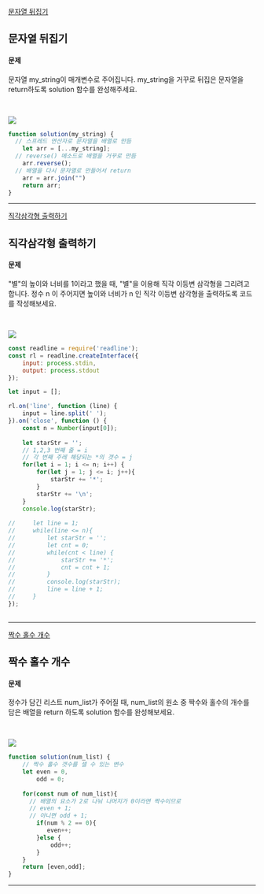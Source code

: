 [문자열 뒤집기](https://school.programmers.co.kr/learn/courses/30/lessons/120822)

## 문자열 뒤집기
#### 문제
문자열 my_string이 매개변수로 주어집니다. my_string을 거꾸로 뒤집은 문자열을 return하도록 solution 함수를 완성해주세요.

<br/>

![](https://velog.velcdn.com/images/jkang4531/post/c28e5f9b-5334-41af-81a4-e3e10527fe0f/image.png)

```javascript
function solution(my_string) {
  // 스프레드 연산자로 문자열을 배열로 만듬
    let arr = [...my_string];
  // reverse() 메소드로 배열을 거꾸로 만듬
    arr.reverse();
  // 배열을 다시 문자열로 만들어서 return
    arr = arr.join("")
    return arr;
}
```
---
[직각삼각형 출력하기](https://school.programmers.co.kr/learn/courses/30/lessons/120823)

## 직각삼각형 출력하기
#### 문제
"별"의 높이와 너비를 1이라고 했을 때, "별"을 이용해 직각 이등변 삼각형을 그리려고합니다. 정수 n 이 주어지면 높이와 너비가 n 인 직각 이등변 삼각형을 출력하도록 코드를 작성해보세요.

<br/>

![](https://velog.velcdn.com/images/jkang4531/post/f78b3314-0551-4be2-b0d4-b79d64079186/image.png)

```javascript
const readline = require('readline');
const rl = readline.createInterface({
    input: process.stdin,
    output: process.stdout
});

let input = [];

rl.on('line', function (line) {
    input = line.split(' ');
}).on('close', function () {
    const n = Number(input[0]);
    
    let starStr = '';
    // 1,2,3 번째 줄 = i
  	// 각 번째 주레 해당되는 *의 갯수 = j
    for(let i = 1; i <= n; i++) {
        for(let j = 1; j <= i; j++){
            starStr += '*';
        }
        starStr += '\n';
    }
    console.log(starStr);
    
//     let line = 1;
//     while(line <= n){
//         let starStr = '';   
//         let cnt = 0;
//         while(cnt < line) {
//             starStr += '*';
//             cnt = cnt + 1;
//         }        
//         console.log(starStr);
//         line = line + 1;
//     }
});
    
```
---
[짝수 홀수 개수](https://school.programmers.co.kr/learn/courses/30/lessons/120824)

## 짝수 홀수 개수
#### 문제
정수가 담긴 리스트 num_list가 주어질 때, num_list의 원소 중 짝수와 홀수의 개수를 담은 배열을 return 하도록 solution 함수를 완성해보세요.

<br/>

![](https://velog.velcdn.com/images/jkang4531/post/44468e55-937b-4cff-932a-1db0c328f799/image.png)

```javascript
function solution(num_list) {
  	// 짝수 홀수 갯수를 셀 수 있는 변수
    let even = 0, 
        odd = 0;
    
    for(const num of num_list){
      // 배열의 요소가 2로 나눠 나머지가 0이라면 짝수이므로
      // even + 1;
      // 아니면 odd + 1;
        if(num % 2 == 0){
           even++;
        }else {
            odd++;
        }
    }
    return [even,odd];
}
```
---
